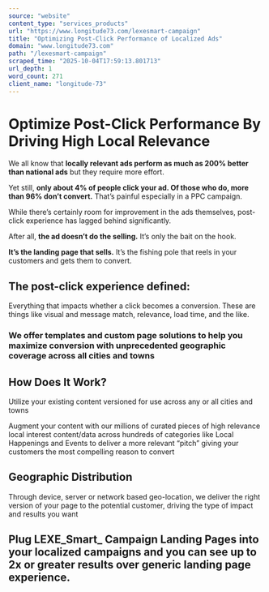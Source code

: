 ```yaml
---
source: "website"
content_type: "services_products"
url: "https://www.longitude73.com/lexesmart-campaign"
title: "Optimizing Post-Click Performance of Localized Ads"
domain: "www.longitude73.com"
path: "/lexesmart-campaign"
scraped_time: "2025-10-04T17:59:13.801713"
url_depth: 1
word_count: 271
client_name: "longitude-73"
---
```


# Optimize Post-Click Performance By Driving High Local Relevance

We all know that **locally relevant ads perform as much as 200% better than national ads** but they require more effort.

Yet still, **only about 4% of people click your ad. Of those who do, more than 96% don’t convert.** That’s painful especially in a PPC campaign.

While there’s certainly room for improvement in the ads themselves, post-click experience has lagged behind significantly.

After all, **the ad doesn’t do the selling.** It’s only the bait on the hook.

**It’s the landing page that sells.** It’s the fishing pole that reels in your customers and gets them to convert.

## The post-click experience defined:

Everything that impacts whether a click becomes a conversion. These are things like visual and message match, relevance, load time, and the like.

### We offer templates and custom page solutions to help you maximize conversion with unprecedented geographic coverage across all cities and towns

## How Does It Work?

Utilize your existing content versioned for use across any or all cities and towns

Augment your content with our millions of curated pieces of high relevance local interest content/data across hundreds of categories like Local Happenings and Events to deliver a more relevant “pitch” giving your customers the most compelling reason to convert

## Geographic Distribution

Through device, server or network based geo-location, we deliver the right version of your page to the potential customer, driving the type of impact and results you want

## Plug LEXE_Smart_ Campaign Landing Pages into your localized campaigns and you can see up to 2x or greater results over generic landing page experience.